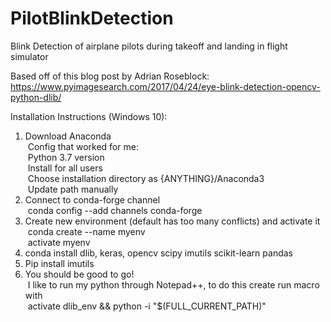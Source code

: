 # PilotBlinkDetection
Blink Detection of airplane pilots during takeoff and landing in flight simulator  
  
Based off of this blog post by Adrian Roseblock:  
https://www.pyimagesearch.com/2017/04/24/eye-blink-detection-opencv-python-dlib/  

Installation Instructions (Windows 10):
1. Download Anaconda
    <br />&nbsp;Config that worked for me: 
    <br />&nbsp;Python 3.7 version
    <br />&nbsp;Install for all users
    <br />&nbsp;Choose installation directory as {ANYTHING}/Anaconda3
    <br />&nbsp;Update path manually
2. Connect to conda-forge channel
    <br />&nbsp;conda config --add channels conda-forge 
3. Create new environment (default has too many conflicts) and activate it
    <br />&nbsp;conda create --name myenv
    <br />&nbsp;activate myenv
4. conda install dlib, keras, opencv scipy imutils scikit-learn pandas
5. Pip install imutils
6. You should be good to go! 
  <br />&nbsp;I like to run my python through Notepad++, to do this create run macro with 
  <br />&nbsp;activate dlib_env && python -i "$(FULL_CURRENT_PATH)"
